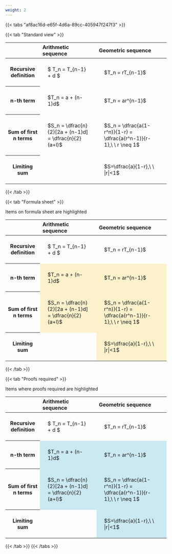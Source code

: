```yaml
---
weight: 2
---
```


{{< tabs "af8ac16d-e65f-4d6a-89cc-405947f247f3" >}}

{{< tab "Standard view" >}}

<style type="text/css">
#T_18d73 th.col_heading {
  text-align: left;
  font-size: 1em;
}
#T_18d73 td {
  text-align: left;
  font-size: 1em;
  padding: 1.5em;
}
</style>
<table id="T_18d73">
  <thead>
    <tr>
      <th class="blank level0" >&nbsp;</th>
      <th id="T_18d73_level0_col0" class="col_heading level0 col0" >Arithmetic sequence</th>
      <th id="T_18d73_level0_col1" class="col_heading level0 col1" >Geometric sequence</th>
    </tr>
  </thead>
  <tbody>
    <tr>
      <th id="T_18d73_level0_row0" class="row_heading level0 row0" >Recursive definition</th>
      <td id="T_18d73_row0_col0" class="data row0 col0" >$ T_n = T_{n-1} + d $</td>
      <td id="T_18d73_row0_col1" class="data row0 col1" >$T_n = rT_{n-1}$</td>
    </tr>
    <tr>
      <th id="T_18d73_level0_row1" class="row_heading level0 row1" >n-th term</th>
      <td id="T_18d73_row1_col0" class="data row1 col0" >$T_n = a + (n-1)d$</td>
      <td id="T_18d73_row1_col1" class="data row1 col1" >$T_n = ar^{n-1}$</td>
    </tr>
    <tr>
      <th id="T_18d73_level0_row2" class="row_heading level0 row2" >Sum of first n terms</th>
      <td id="T_18d73_row2_col0" class="data row2 col0" >$S_n = \dfrac{n}{2}[2a + (n-1)d] = \dfrac{n}{2}(a+l)$</td>
      <td id="T_18d73_row2_col1" class="data row2 col1" >$S_n = \dfrac{a(1-r^n)}{1-r} = \dfrac{a(r^n-1)}{r-1},\ \  r \neq 1$</td>
    </tr>
    <tr>
      <th id="T_18d73_level0_row3" class="row_heading level0 row3" >Limiting sum</th>
      <td id="T_18d73_row3_col0" class="data row3 col0" ></td>
      <td id="T_18d73_row3_col1" class="data row3 col1" >$S=\dfrac{a}{1-r},\ \ |r|<1$</td>
    </tr>
  </tbody>
</table>
{{< /tab >}}

{{< tab "Formula sheet" >}}

Items on formula sheet are highlighted 
<br>
<style type="text/css">
#T_a1af4 th.col_heading {
  text-align: left;
  font-size: 1em;
}
#T_a1af4 td {
  text-align: left;
  font-size: 1em;
  padding: 1.5em;
}
#T_a1af4_row0_col0, #T_a1af4_row0_col1, #T_a1af4_row3_col0 {
  background-color: rgba(0,0,0,0);
}
#T_a1af4_row1_col0, #T_a1af4_row1_col1, #T_a1af4_row2_col0, #T_a1af4_row2_col1, #T_a1af4_row3_col1 {
  background-color: rgba(255,194,10, 0.2);
}
</style>
<table id="T_a1af4">
  <thead>
    <tr>
      <th class="blank level0" >&nbsp;</th>
      <th id="T_a1af4_level0_col0" class="col_heading level0 col0" >Arithmetic sequence</th>
      <th id="T_a1af4_level0_col1" class="col_heading level0 col1" >Geometric sequence</th>
    </tr>
  </thead>
  <tbody>
    <tr>
      <th id="T_a1af4_level0_row0" class="row_heading level0 row0" >Recursive definition</th>
      <td id="T_a1af4_row0_col0" class="data row0 col0" >$ T_n = T_{n-1} + d $</td>
      <td id="T_a1af4_row0_col1" class="data row0 col1" >$T_n = rT_{n-1}$</td>
    </tr>
    <tr>
      <th id="T_a1af4_level0_row1" class="row_heading level0 row1" >n-th term</th>
      <td id="T_a1af4_row1_col0" class="data row1 col0" >$T_n = a + (n-1)d$</td>
      <td id="T_a1af4_row1_col1" class="data row1 col1" >$T_n = ar^{n-1}$</td>
    </tr>
    <tr>
      <th id="T_a1af4_level0_row2" class="row_heading level0 row2" >Sum of first n terms</th>
      <td id="T_a1af4_row2_col0" class="data row2 col0" >$S_n = \dfrac{n}{2}[2a + (n-1)d] = \dfrac{n}{2}(a+l)$</td>
      <td id="T_a1af4_row2_col1" class="data row2 col1" >$S_n = \dfrac{a(1-r^n)}{1-r} = \dfrac{a(r^n-1)}{r-1},\ \  r \neq 1$</td>
    </tr>
    <tr>
      <th id="T_a1af4_level0_row3" class="row_heading level0 row3" >Limiting sum</th>
      <td id="T_a1af4_row3_col0" class="data row3 col0" ></td>
      <td id="T_a1af4_row3_col1" class="data row3 col1" >$S=\dfrac{a}{1-r},\ \ |r|<1$</td>
    </tr>
  </tbody>
</table>
{{< /tab >}}

{{< tab "Proofs required" >}}

Items where proofs required are highlighted 
<br>
<style type="text/css">
#T_de06d th.col_heading {
  text-align: left;
  font-size: 1em;
}
#T_de06d td {
  text-align: left;
  font-size: 1em;
  padding: 1.5em;
}
#T_de06d_row0_col0, #T_de06d_row0_col1, #T_de06d_row3_col0 {
  background-color: rgba(0,0,0,0);
}
#T_de06d_row1_col0, #T_de06d_row1_col1, #T_de06d_row2_col0, #T_de06d_row2_col1, #T_de06d_row3_col1 {
  background-color: rgba(0,150,200, 0.2);
}
</style>
<table id="T_de06d">
  <thead>
    <tr>
      <th class="blank level0" >&nbsp;</th>
      <th id="T_de06d_level0_col0" class="col_heading level0 col0" >Arithmetic sequence</th>
      <th id="T_de06d_level0_col1" class="col_heading level0 col1" >Geometric sequence</th>
    </tr>
  </thead>
  <tbody>
    <tr>
      <th id="T_de06d_level0_row0" class="row_heading level0 row0" >Recursive definition</th>
      <td id="T_de06d_row0_col0" class="data row0 col0" >$ T_n = T_{n-1} + d $</td>
      <td id="T_de06d_row0_col1" class="data row0 col1" >$T_n = rT_{n-1}$</td>
    </tr>
    <tr>
      <th id="T_de06d_level0_row1" class="row_heading level0 row1" >n-th term</th>
      <td id="T_de06d_row1_col0" class="data row1 col0" >$T_n = a + (n-1)d$</td>
      <td id="T_de06d_row1_col1" class="data row1 col1" >$T_n = ar^{n-1}$</td>
    </tr>
    <tr>
      <th id="T_de06d_level0_row2" class="row_heading level0 row2" >Sum of first n terms</th>
      <td id="T_de06d_row2_col0" class="data row2 col0" >$S_n = \dfrac{n}{2}[2a + (n-1)d] = \dfrac{n}{2}(a+l)$</td>
      <td id="T_de06d_row2_col1" class="data row2 col1" >$S_n = \dfrac{a(1-r^n)}{1-r} = \dfrac{a(r^n-1)}{r-1},\ \  r \neq 1$</td>
    </tr>
    <tr>
      <th id="T_de06d_level0_row3" class="row_heading level0 row3" >Limiting sum</th>
      <td id="T_de06d_row3_col0" class="data row3 col0" ></td>
      <td id="T_de06d_row3_col1" class="data row3 col1" >$S=\dfrac{a}{1-r},\ \ |r|<1$</td>
    </tr>
  </tbody>
</table>
{{< /tab >}}
{{< /tabs >}}